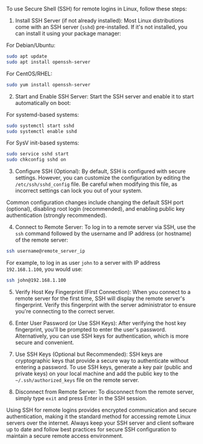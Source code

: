 To use Secure Shell (SSH) for remote logins in Linux, follow these steps:

1. Install SSH Server (if not already installed):
Most Linux distributions come with an SSH server (`sshd`) pre-installed. If it's not installed, you can install it using your package manager:

For Debian/Ubuntu:
```bash
sudo apt update
sudo apt install openssh-server
```

For CentOS/RHEL:
```bash
sudo yum install openssh-server
```

2. Start and Enable SSH Server:
Start the SSH server and enable it to start automatically on boot:

For systemd-based systems:
```bash
sudo systemctl start sshd
sudo systemctl enable sshd
```

For SysV init-based systems:
```bash
sudo service sshd start
sudo chkconfig sshd on
```

3. Configure SSH (Optional):
By default, SSH is configured with secure settings. However, you can customize the configuration by editing the `/etc/ssh/sshd_config` file. Be careful when modifying this file, as incorrect settings can lock you out of your system.

Common configuration changes include changing the default SSH port (optional), disabling root login (recommended), and enabling public key authentication (strongly recommended).

4. Connect to Remote Server:
To log in to a remote server via SSH, use the `ssh` command followed by the username and IP address (or hostname) of the remote server:

```bash
ssh username@remote_server_ip
```

For example, to log in as user `john` to a server with IP address `192.168.1.100`, you would use:

```bash
ssh john@192.168.1.100
```

5. Verify Host Key Fingerprint (First Connection):
When you connect to a remote server for the first time, SSH will display the remote server's fingerprint. Verify this fingerprint with the server administrator to ensure you're connecting to the correct server.

6. Enter User Password (or Use SSH Keys):
After verifying the host key fingerprint, you'll be prompted to enter the user's password. Alternatively, you can use SSH keys for authentication, which is more secure and convenient.

7. Use SSH Keys (Optional but Recommended):
SSH keys are cryptographic keys that provide a secure way to authenticate without entering a password. To use SSH keys, generate a key pair (public and private keys) on your local machine and add the public key to the `~/.ssh/authorized_keys` file on the remote server.

8. Disconnect from Remote Server:
To disconnect from the remote server, simply type `exit` and press Enter in the SSH session.

Using SSH for remote logins provides encrypted communication and secure authentication, making it the standard method for accessing remote Linux servers over the internet. Always keep your SSH server and client software up to date and follow best practices for secure SSH configuration to maintain a secure remote access environment.
